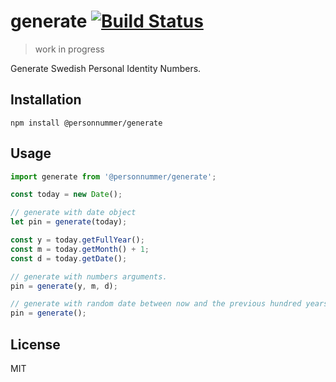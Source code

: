 # generate [![Build Status](https://github.com/personnummer/js-generate/workflows/build/badge.svg)](https://github.com/personnummer/js-generate/actions)

> work in progress

Generate Swedish Personal Identity Numbers.

## Installation

```
npm install @personnummer/generate
```

## Usage

```js
import generate from '@personnummer/generate';

const today = new Date();

// generate with date object
let pin = generate(today);

const y = today.getFullYear();
const m = today.getMonth() + 1;
const d = today.getDate();

// generate with numbers arguments.
pin = generate(y, m, d);

// generate with random date between now and the previous hundred years and the next hundred years.
pin = generate();
```

## License

MIT